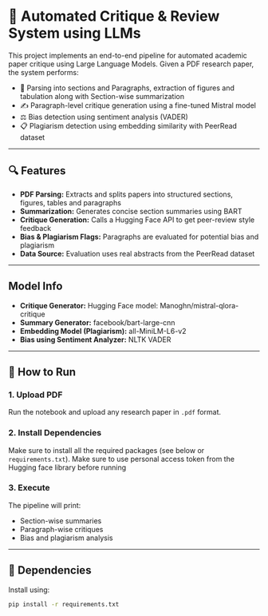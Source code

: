 # 🧠 Automated Critique & Review System using LLMs

This project implements an end-to-end pipeline for automated academic paper critique using Large Language Models. Given a PDF research paper, the system performs:

- 📄 Parsing into sections and Paragraphs, extraction of figures and tabulation along with Section-wise summarization
- ✍️ Paragraph-level critique generation using a fine-tuned Mistral model
- ⚖️ Bias detection using sentiment analysis (VADER)
- 📋 Plagiarism detection using embedding similarity with PeerRead dataset

---

## 🔍 Features

- **PDF Parsing:** Extracts and splits papers into structured sections, figures, tables and paragraphs
- **Summarization:** Generates concise section summaries using BART
- **Critique Generation:** Calls a Hugging Face API to get peer-review style feedback
- **Bias & Plagiarism Flags:** Paragraphs are evaluated for potential bias and plagiarism
- **Data Source:** Evaluation uses real abstracts from the PeerRead dataset

---

## Model Info
- **Critique Generator:** Hugging Face model: Manoghn/mistral-qlora-critique
- **Summary Generator:** facebook/bart-large-cnn
- **Embedding Model (Plagiarism):** all-MiniLM-L6-v2
- **Bias using Sentiment Analyzer:** NLTK VADER

---

## 🚀 How to Run

### 1. Upload PDF
Run the notebook and upload any research paper in `.pdf` format.

### 2. Install Dependencies
Make sure to install all the required packages (see below or `requirements.txt`).
Make sure to use personal access token from the Hugging face library before running

### 3. Execute
The pipeline will print:
- Section-wise summaries
- Paragraph-wise critiques
- Bias and plagiarism analysis

---

## 🧰 Dependencies

Install using:

```bash
pip install -r requirements.txt

